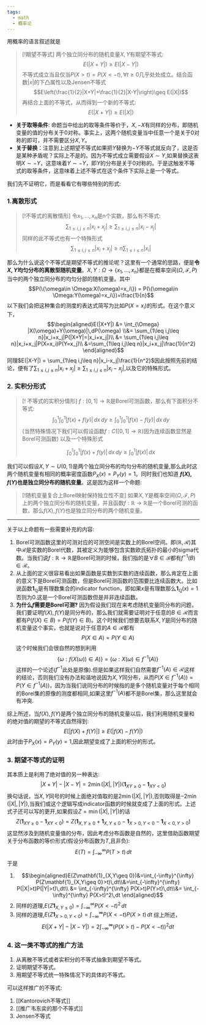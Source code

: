 ```yaml
---
tags:
  - math
  - 概率论
---
```


用概率的语言叙述就是

> [!期望不等式]
> 两个独立同分布的随机变量$X,Y$有期望不等式:
> $$E(|X+Y|)\geq E(|X-Y|)$$不等式成立当且仅当$P(X>t)=P(X<-t),\forall t\geq0$几乎处处成立。结合函数$|x|$的下凸属性以及Jensen不等式
> $$E\left(\frac{1}{2}|X+Y|+\frac{1}{2}|X-Y|\right)\geq E(|X|)$$
> 再结合上面的不等式，从而得到一个新的不等式:
> $$E(|X+Y|) \geq E(|X|)$$
> 
* **关于取等条件**: 命题当中给出的取等条件等价于，$X,-X$有同样的分布，即随机变量的值的分布关于0对称。事实上，这两个随机变量当中任意一个是关于0对称的即可，并不需要区分$X,Y$。
* **关于替换**：注意到上述期望不等式如果把$Y$替换为$-Y$不等式就反向了，这是否是某种矛盾呢？实际上不是的。因为不等式成立需要假设$X \sim Y$,如果替换这表明$X \sim -Y$，这意味着$Y \sim -Y$，即$Y$的分布是关于0对称的。于是这触发不等式的取等条件，这意味着上述不等式在这个条件下实际上是一个等式。

我们先不证明它，而是看看它有哪些特别的形式:

### 1.离散形式

> [!不等式的离散情形]
> 令$x_1,...,x_n$是n个实数，那么有不等式:
> $$\sum_{1\leq i,j\leq n}|x_i+x_j|\geq \sum_{1\leq i,j\leq n}|x_i-x_j|$$
> 同样的此不等式也有一个特殊形式
> $$\sum_{1\leq i,j\leq n}|x_i+x_j| \geq n\sum_{1\leq i\leq n}|x_i|$$
> 

那么为什么说这个不等式是期望不等式的推论呢？这里有一个通常的思路，便是**令$X,Y$均匀分布的离散型随机变量**。$X,Y:\Omega \to \{x_1,...,x_n\}$都是在概率空间$(\Omega,\mathcal{F},P)$当中的两个独立同分布的均匀分部的随机变量。其中$$P(\{\omega\in \Omega:X(\omega)=x_i\}) = P(\{\omega\in \Omega:Y(\omega)=x_i\})=\frac{1}{n}$$
以下我们会把这种集合的测度的表达式简写为比如$P(X=x_i)$的形式。在这个意义下，$$\begin{aligned}E(|X+Y|) &= \int_{\Omega} |X(\omega)+Y(\omega)|\,dP(\omega) \\&= \sum_{1\leq i,j\leq n}|x_i+x_j|P(|X+Y|=|x_i+x_j|)\\ &= \sum_{1\leq i,j\leq n}|x_i+x_j|P(X=x_i)P(Y=x_j)\\ &=\sum_{1\leq i,j\leq n}|x_i+x_j|\frac{1}{n^2} \end{aligned}$$
同理$E(|X-Y|) = \sum_{1\leq i,j\leq n}|x_i-x_j|\frac{1}{n^2}$因此按照先前的结论，便有了$\sum_{1\leq i,j\leq n}|x_i+x_j|\geq \sum_{1\leq i,j\leq n}|x_i-x_j|$,以及它的特殊形式。

### 2. 实积分形式

> [! 不等式的实积分情形]
> $f : [0,1] \to \mathbb{R}$是Borel可测函数，那么有下面积分不等式:
> $$\int_{0}^{1} \int_{0}^{1} |f(x) + f(y)| \, dx \, dy \geq \int_{0}^{1} \int_{0}^{1} |f(x)-f(y)| \, dx\,dy
> $$
> (当然特殊情况下我们可以假设函数$f : C([0,1] \to \mathbb{R})$因为连续函数显然是Borel可测函数)
> 以及一个特殊形式
> 
> $$\int_{0}^{1} \int_{0}^{1} |f(x) + f(y)| \, dx \, dy \geq \int_{0}^{1} |f(x)| \, dx$$
> 

我们可以假设$X,Y \sim U(0,1)$是两个独立同分布的均匀分布的随机变量,那么此时这两个随机变量有相同的概率密度函数$P_X(x)=P_Y(y)=1$。同时我们也知道
**$f(X),f(Y)$也是独立同分布的随机变量**。这是因为这样一个命题:

> [!随机变量复合上Borel映射保持独立性不变]
> 如果$X,Y$是概率空间$(\Omega,\mathcal{F},P)$上的两个独立同分布的随机变量，并且函数$f:\mathbb{R} \to \mathbb{R}$是一个Borel可测的函数，那么$f(X),f(Y)$也是独立同分布的两个随机变量。

---
关于以上命题有一些需要补充的内容:
1. Borel可测函数这里的可测对应的可测空间是实数上的Borel空间。即$(\mathbb{R},\mathcal{R})$其中$\mathcal{R}$是实数的Borel代数，其被定义为能够包含实数欧氏拓扑的最小的sigma代数。当我们说$f:\mathbb{R}\to\mathbb{R}$是Borel可测的时候，我们指的是$\forall B \in \mathcal{B}$都有$f^{-1}(B) \in \mathcal{R}$。
2. 从上面的定义很容易看出如果函数是实数到实数的连续函数，那么肯定在上面的意义下是Borel可测函数，但是Borel可测函数的范围要比连续函数大。比如说函数$\mathbf{1}_{\mathbb{Q}}$是有理数集合的indicator function，即如果$x$是有理数那么$\mathbf{1}_{\mathbb{Q}}(x)=1$否则为0.这是一个Borel可测函数但是并非连续函数。
3. **为什么$f$需要是Borel可测?** 因为假设我们现在来考虑随机变量同分布的问题，我们要证明$f(X),f(Y)$是同分布的，那么我们就需要证明对于任意的$B \in \mathcal{R}$而言都有$P(f(X) \in B) = P(f(Y) \in B)$。这个时候我们想要去联系$X,Y$是同分布的随机变量这个事实，也就是说对于任意的$A \in \mathcal{R}$都有$$P(X\in A) = P(Y\in A)$$这个时候我们会很自然的想到利用$$\{\omega:f(X(\omega)) \in A)\}=\{\omega:X(\omega) \in f^{-1}(A)\}$$这样的一个论述($f^{-1}$此处是原像).但是如果这样我们自然需要$f^{-1}(A) \in \mathcal{R}$这样的结论，否则我们没有办法和谐地说因为$X,Y$同分布，从而$P(X \in f^{-1}(A)) = P(Y \in f^{-1}(A))$，因为当我们说同分布的时候指的是多个随机变量对于每个相同的Borel集的原像的测度都相同,如果这里$f^{-1}(A)$都不是Borel集，那么这里就会有冲突.

综上所述，当$f(X),f(Y)$是两个独立同分布的随机变量以后，我们利用随机变量和的绝对值的期望的不等式自然得到:
$$E[|f(X)+f(Y)|] \geq E(|f(X)-f(Y)|)$$
此时由于$P_X(x)=P_Y(y)=1$,因此期望变成了上面的积分的形式。

### 3. 期望不等式的证明

其本质上是利用了绝对值的另一种表达:$$|X+Y|-|X-Y| = 2\min(|X|,|Y|)\left(\mathbf{1}_{XY\geq 0}-\mathbf{1}_{XY<0}\right)$$换句话说，当$X,Y$同号的时候上面绝对值取的是$2\min(|X|,|Y|)$,否则取得是$-2\min(|X|,|Y|)$,当我们或这个逻辑写成indicator函数的时候就变成了上面的形式。上述式子还可以写的更开,如果假设$Z=\min(|X|,|Y|)$的话
$$Z\left(\mathbf{1}_{XY\geq 0}-\mathbf{1}_{XY<0}\right)=Z(\mathbf{1}_{X,Y\geq 0}+\mathbf{1}_{X,Y\leq 0}-\mathbf{1}_{X> 0,Y<0}-\mathbf{1}_{X<0,Y>0})$$
这显然涉及到随机变量值的分布，因此考虑分布函数是自然的，这里借助函数期望关于分布函数的等价形式(假设分布函数为$T$,且非负):
$$E(T)=\int_{-\infty}^{\infty} P(T>t)\,dt$$
于是
1. $$\begin{aligned}E(Z\mathbf{1}_{X,Y\geq 0})&=\int_{-\infty}^{\infty} P(Z\mathbf{1}_{X,Y\geq 0}>t)\,dt\\&=\int_{-\infty}^{\infty} P(|X|>t)P(|Y|>t)\,dt\\ &= \int_{-\infty}^{\infty} P(X>t)P(Y>t)\,dt\\&= \int_{-\infty}^{\infty} P(X>t)^2\,dt \end{aligned}$$
2. 同样的道理,$E(Z\mathbf{1}_{X,Y\leq 0}) = \int_{-\infty}^{\infty} P(X<-t)^2\,dt$
3. 同样的道理,$E(Z\mathbf{1}_{X> 0,Y<0})=\int_{-\infty}^{\infty} P(X<-t)P(X>t)\,dt$
综上所述，$$E\left(|X+Y|-|X-Y|\right) = 2\int_{-\infty}^{\infty} \left(P(X>t)-P(X<-t)\right)^2 dt$$
### 4. 这一类不等式的推广方法
1. 从离散不等式或者实积分的不等式抽象到期望不等式。
2. 证明期望不等式。
3. 用期望不等式统一特殊情况下的具体的不等式。

可以这样推广的不等式:
1. [[Kantorovich不等式]]
2. [[推广韦东奕的那个不等式]]
3. Jensen不等式

 


